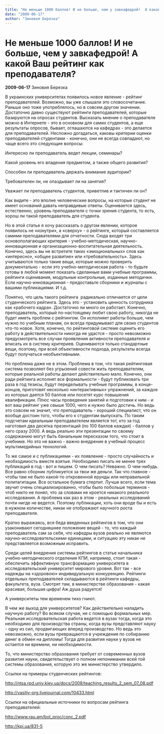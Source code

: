 ```yaml
---
title: "Не меньше 1000 баллов! И не больше, чем у завкафедрой!  А какой Ваш рейтинг как преподавателя?"
date: "2009-06-17"
author: "Зиновия Березка"
---
```


# Не меньше 1000 баллов! И не больше, чем у завкафедрой!  А какой Ваш рейтинг как преподавателя?

**2009-06-17** Зиновия Березка

В украинских университетах появилось новое явление - рейтинг преподавателей. Возможно, вы уже слышали это словосочетание. Раньше оно тоже употреблялось, но в совсем другом значении. Достаточно давно существуют рейтинги преподавателей, которые базируются на опросах студентов. Высказать мнение о преподавателе можно в Интернете - это в основном для самих студентов, а еще результаты опросов, бывает, оглашаются на кафедрах - это делается для преподавателей. Несложно догадаться, каковы критерии оценки преподавателей студентами - конечно, они не всегда совпадают, но чаще всего это следующие вопросы:

Интересно ли преподаватель ведет лекции, семинары?

Какой уровень его владения предметом, а также общего развития?

Способен ли преподаватель держать внимание аудитории?

Требователен ли, не опаздывает ли на занятия?

Уважает ли преподаватель студентов, приветлив и тактичен ли он?

Как видите - это вполне человеческие вопросы, на которые студент не имеет оснований давать неправдивые ответы. Оценивается здесь, естественно, уровень преподавателя с точки зрения студента, то есть, хорош ли такой преподаватель для студента.

Но в этой статье я хочу рассказать о другом явлении, которое появилось не «изнутри», а «сверху» - о рейтинге, который составляется самими преподавателями для отчетности. Сюда входят три основополагающих критерия - учебно-методическая, научно-инновационная и организационно-воспитательная деятельность. Конечно, здесь вы не встретите таких «эмоциональных» слов как «интересно», «общее развитие» или «требовательность». Здесь учитываются только такие вещи, которые можно проверить документально - если это учебно-методическая работа - то будьте готовы в любой момент показать сделанные вами учебные программы, рейтинги оценивания, модульные контрольные, изданные методички. Если научно-инновационная - предоставьте сборники и журналы с вашими публикациями. И т.д.

Понятно, что цель такого рейтинга  радикально отличается от цели студенческого рейтинга. Здесь это - установить ценность сотрудника как «рабочего кадра». Достаточно ли много он работает. Конечно, преподаватель, который по-настоящему любит свою работу, никогда не будет иметь проблем с рейтингом. Он исполняет работы больше, чем нужно по учебным планам, он всегда придумывает для своих студентов что-то новое. Хотя, конечно, по рейтинговой системе оценить его работу в действительности никогда не удастся - просто невозможно предусмотреть все случаи проявления активности преподавателя и вписать их в систему критериев. Оцениваются только стандартные вещи, поэтому, при всей объективности подхода, результаты всегда будут получаться необъективными.

Но проблема даже не в этом. Проблема в том, что такая рейтинговая система позволяет без угрызений совести жить преподавателям, которые реальной работы делают действительно мало. Конечно, они ради рейтинга исполнят все формальности - будут публиковать три раза в год тезисы, будут переделывать учебные программы, в конце-концов, приготовят несколько «интерактивных» упражнений, за каждое из которых дается 50 баллов или посетят курс повышения квалификации. Плюс часы проведения занятий и подготовки к ним - и вот ваш рейтинг уже свыше 1000, чего и нужно было достичь. Но ведь это совсем не значит, что преподаватель - хороший специалист, что он вообще достоин того, чтобы его к студентам выпускать. По таким подсчетам идеальным преподавателем является тот, кто за год наготовил два десятка презентаций (по 100 баллов каждая) - баллов у него сразу 2000. А ведь реально эти презентации по своему содержанию могут быть банальным пересказом того, что стоит в учебнике. Но это не важно - важно внедрение в учебный процесс мультимедийных технологий.

То же самое и с публикациями - их появление - просто случайность и необходимость вместе взятые. Необходимо писать не менее трех публикаций в год - вот и пишем. О чем писать? Неважно. О чем-нибудь. Все равно сборник публикуется за твои же деньги. Так что главное - чтобы там не было какой-то откровенной ерунды или неправильной политагитации. Все остальное бумага стерпит. Лучше всего, если тема звучит очень специализированно, чтобы было побольше терминов - чтоб никто не понял, что за словами не кроется никакого реального исследования. А проблема как раз в этом - реальных исследований почти нигде не ведется. Поэтому публикации, хоть они вроде бы и есть в нужном количестве, никак не отображают научного роста преподавателя.

Кратко выражаясь, вся беда введенных рейтингов в том, что они узаконивают сегодняшнее положение вещей - то, что каждый преподаватель сам за себя, что кафедры вузов реально не являются научно-исследовательскими единицами, и ситуацию эту никак не представляется возможным исправить.

Среди целей внедрения системы рейтингов в статье начальника учебно-методического отделения КПИ, например, стоит такая - обеспечить эффективную трансформацию университета в исследовательский университет мирового уровня. Вот так - все надежды на «здоровою» индивидуальную конкуренцию. Рейтинги отдельных преподавателей складываются в рейтинги кафедры, факультета, вуза. Смотрят там, в министерстве образования - какая красивая, большая цифра! Аж душа радуется!

А университеты тем временем тихо гниют.

В чем же выход для университетов? Как действительно наладить научную работу? Во всяком случае, не с помощью формальных мер. Реальная исследовательская работа ведется в вузах тогда, когда это необходимо для производства страны, когда вузы представляют науку - одну из сил, продвигающих вперед производство. Но ведь это невозможно, если вузы превращаются в учреждения по собиранию денег в обмен на дипломы! Тогда для развития науки у вузов не остается ни времени, ни необходимости.

То, что министерство образования требует от современных вузов развития науки, свидетельствует о полном непонимании всей той системы образования, которую это же министерство утвердило.

Ссылки на примеры студенческих рейтингов:

http://ntsa.rpd.univ.kiev.ua/docs/2008/teaching_results_2_sem_07_08.pdf

http://vasiliy-org.livejournal.com/10433.html

Ссылки на официальные источники по вопросам рейтинга преподавателей:

http://www.rau.am/bol_proc/conc_2.pdf

http://kpi.ua/831-5